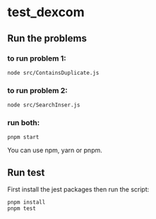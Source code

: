 # test_dexcom





## Run the problems


### to run problem 1:

<code>node src/ContainsDuplicate.js</code>


### to run problem 2:

<code>node src/SearchInser.js</code>


### run both:

<code>pnpm start</code>

You can use npm, yarn or pnpm.


## Run test

First install the jest packages then run the script:

<code>pnpm install</code>
<br />
<code>pnpm test</code>

